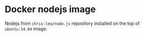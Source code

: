 # Docker nodejs image

Nodejs from `chris-lea/node.js` repository installed on the top of `ubuntu:14.04` image.
